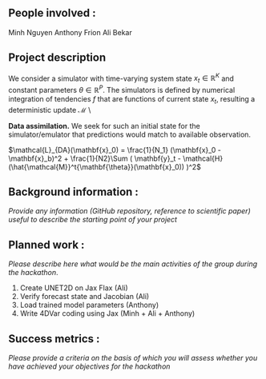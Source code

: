 ## People involved : 
Minh Nguyen
Anthony Frion
Ali Bekar

## Project description 
We consider a simulator with time-varying system state $x_t \in \mathbb{R}^K$ and constant parameters $\theta \in \mathbb{R}^P$. The simulators is defined by numerical integration of tendencies $f$ that are functions of current state $x_t$, resulting a deterministic update $\mathcal{M}$ \\

$\textbf{Data assimilation.}$ We seek for such an initial state for the simulator/emulator that predictions would match to available observation.

$\mathcal{L}_{DA}(\mathbf{x}_0) = \frac{1}{N_1} (\mathbf{x}_0 - \mathbf{x}_b)^2 + \frac{1}{N2}\Sum ( \mathbf{y}_t - \mathcal{H}(\hat{\mathcal{M}}^t{\mathbf{\theta}}(\mathbf{x}_0)) )^2$

## Background information : 
*Provide any information (GitHub repository, reference to scientific paper) useful to describe the starting point of your project*  

## Planned work : 
*Please describe here what would be the main activities of the group during the hackathon*.
1. Create UNET2D on Jax Flax (Ali)
2. Verify forecast state and Jacobian (Ali)
3. Load trained model parameters (Anthony)
3. Write 4DVar coding using Jax (Minh + Ali + Anthony)

## Success metrics : 
*Please provide a criteria on the basis of which you will assess whether you have achieved your objectives for the hackathon*
